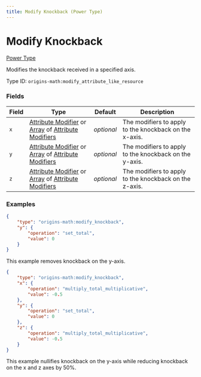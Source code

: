 ```yaml
---
title: Modify Knockback (Power Type)
---
```


# Modify Knockback

[Power Type](../power_types.md)

Modifies the knockback received in a specified axis.

Type ID: `origins-math:modify_attribute_like_resource`

### Fields
| Field   | Type | Default    | Description |
|---------|------|------------|-------------|
| `x` | [Attribute Modifier](https://origins.readthedocs.io/en/latest/types/data_types/attribute_modifier/) or [Array](https://origins.readthedocs.io/en/latest/types/data_types/array/) of [Attribute Modifiers](https://origins.readthedocs.io/en/latest/types/data_types/attribute_modifier/) | *optional* | The modifiers to apply to the knockback on the x-axis. |
| `y` | [Attribute Modifier](https://origins.readthedocs.io/en/latest/types/data_types/attribute_modifier/) or [Array](https://origins.readthedocs.io/en/latest/types/data_types/array/) of [Attribute Modifiers](https://origins.readthedocs.io/en/latest/types/data_types/attribute_modifier/) | *optional* | The modifiers to apply to the knockback on the y-axis. |
| `z` | [Attribute Modifier](https://origins.readthedocs.io/en/latest/types/data_types/attribute_modifier/) or [Array](https://origins.readthedocs.io/en/latest/types/data_types/array/) of [Attribute Modifiers](https://origins.readthedocs.io/en/latest/types/data_types/attribute_modifier/) | *optional* | The modifiers to apply to the knockback on the z-axis. |


### Examples
```json
{
	"type": "origins-math:modify_knockback",
	"y": {
		"operation": "set_total",
		"value": 0
	}
}
```
This example removes knockback on the y-axis. 

```json
{
	"type": "origins-math:modify_knockback",
	"x": {
		"operation": "multiply_total_multiplicative",
		"value": -0.5
	},
	"y": {
		"operation": "set_total",
		"value": 0
	},
	"z": {
		"operation": "multiply_total_multiplicative",
		"value": -0.5
	}
}
```
This example nullifies knockback on the y-axis while reducing knockback on the x and z axes by 50%.